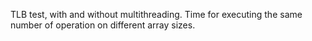 TLB test, with and without multithreading. Time for executing the same number of operation on different array sizes.
